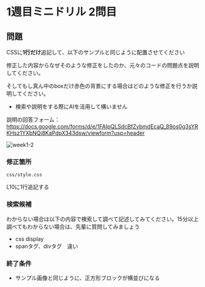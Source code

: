 # 1週目ミニドリル 2問目

## 問題

CSSに**1行だけ**追記して、以下のサンプルと同じように配置させてください

修正した内容からなぜそのような修正をしたのか、元々のコードの問題点を説明してください。

そしてもし真ん中のboxだけ赤色の背景にする場合はどのような修正を行うか説明してください。

* 検索や説明をする際にAIを活用して構いません

説明の回答フォーム：https://docs.google.com/forms/d/e/1FAIpQLSdcBfZvbmdEcaQ_89os0g3sYRKHsz1YXbNQi8KaPdpX343dsw/viewform?usp=header

![week1-2](https://user-images.githubusercontent.com/47471778/169683044-658a0799-2d23-4f01-a090-c3e9ee44ea41.png)

### 修正箇所

`css/style.css`

L10に1行追記する

### 検索候補
わからない場合は以下の内容で検索して調べて記述してみてください。15分以上調べてもわからない場合は、先輩に質問してみましょう
 - css display
 - spanタグ、divタグ　違い

### 終了条件
- サンプル画像と同じように、正方形ブロックが横並びになる
